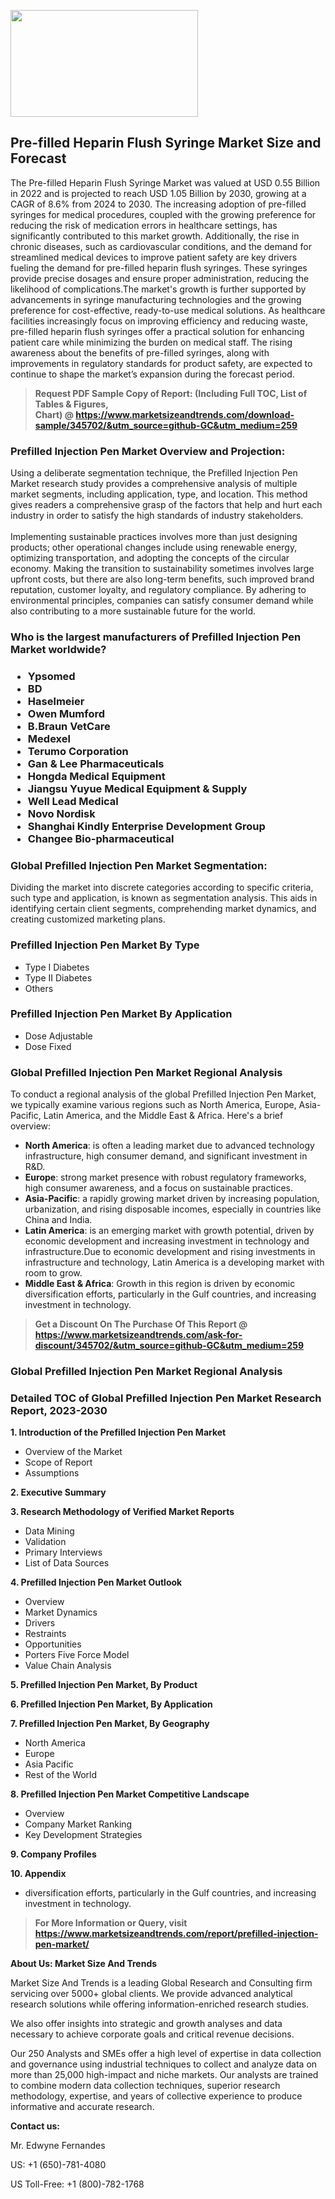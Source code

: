 <p><img class="alignnone size-medium wp-image-20088" src="https://ffe5etoiles.com/wp-content/uploads/2024/12/MST1-300x171.png" alt="" width="300" height="171" /></p><h2>Pre-filled Heparin Flush Syringe Market Size and Forecast</h2><p>The Pre-filled Heparin Flush Syringe Market was valued at USD 0.55 Billion in 2022 and is projected to reach USD 1.05 Billion by 2030, growing at a CAGR of 8.6% from 2024 to 2030. The increasing adoption of pre-filled syringes for medical procedures, coupled with the growing preference for reducing the risk of medication errors in healthcare settings, has significantly contributed to this market growth. Additionally, the rise in chronic diseases, such as cardiovascular conditions, and the demand for streamlined medical devices to improve patient safety are key drivers fueling the demand for pre-filled heparin flush syringes. These syringes provide precise dosages and ensure proper administration, reducing the likelihood of complications.The market's growth is further supported by advancements in syringe manufacturing technologies and the growing preference for cost-effective, ready-to-use medical solutions. As healthcare facilities increasingly focus on improving efficiency and reducing waste, pre-filled heparin flush syringes offer a practical solution for enhancing patient care while minimizing the burden on medical staff. The rising awareness about the benefits of pre-filled syringes, along with improvements in regulatory standards for product safety, are expected to continue to shape the market’s expansion during the forecast period.</p></p><blockquote id="" class=""><strong>Request PDF Sample Copy of Report: (Including Full TOC, List of Tables &amp; Figures, Chart)&nbsp;@&nbsp;<strong><a href="https://www.marketsizeandtrends.com/download-sample/345702/&utm_source=github-GC&utm_medium=259" target="_blank">https://www.marketsizeandtrends.com/download-sample/345702/&utm_source=github-GC&utm_medium=259</a></strong></strong></blockquote><h3 id="" class="">Prefilled Injection Pen Market&nbsp;Overview and Projection:</h3><p id="" class="">Using a deliberate segmentation technique, the Prefilled Injection Pen Market research study provides a comprehensive analysis of multiple market segments, including application, type, and location. This method gives readers a comprehensive grasp of the factors that help and hurt each industry in order to satisfy the high standards of industry stakeholders. <br /> <br />Implementing sustainable practices involves more than just designing products; other operational changes include using renewable energy, optimizing transportation, and adopting the concepts of the circular economy. Making the transition to sustainability sometimes involves large upfront costs, but there are also long-term benefits, such improved brand reputation, customer loyalty, and regulatory compliance. By adhering to environmental principles, companies can satisfy consumer demand while also contributing to a more sustainable future for the world.</p><h3 id="" class="">Who is the largest manufacturers of&nbsp;Prefilled Injection Pen Market worldwide?</h3><h3 class=""><p><ul><li>Ypsomed </li><li> BD </li><li> Haselmeier </li><li> Owen Mumford </li><li> B.Braun VetCare </li><li> Medexel </li><li> Terumo Corporation </li><li> Gan & Lee Pharmaceuticals </li><li> Hongda Medical Equipment </li><li> Jiangsu Yuyue Medical Equipment & Supply </li><li> Well Lead Medical </li><li> Novo Nordisk </li><li> Shanghai Kindly Enterprise Development Group </li><li> Changee Bio-pharmaceutical</li></ul></p></h3><h3 id="" class="">Global&nbsp;Prefilled Injection Pen Market Segmentation:</h3><p id="" class="">Dividing the market into discrete categories according to specific criteria, such type and application, is known as segmentation analysis. This aids in identifying certain client segments, comprehending market dynamics, and creating customized marketing plans.</p><h3 id="" class="">Prefilled Injection Pen Market&nbsp;By Type</h3><p><p><ul><li>Type I Diabetes</li><li> Type II Diabetes</li><li> Others</p></li></ul></p></p><h3 id="" class="">Prefilled Injection Pen Market&nbsp;By Application</h3><p class=""><p><ul><li>Dose Adjustable</li><li> Dose Fixed</li></ul></p></p><h3 id="" class="">Global Prefilled Injection Pen Market Regional Analysis</h3><p id="" class="">To conduct a regional analysis of the global Prefilled Injection Pen Market, we typically examine various regions such as North America, Europe, Asia-Pacific, Latin America, and the Middle East &amp; Africa. Here's a brief overview:</p><ul><li><strong>North America</strong>: is often a leading market due to advanced technology infrastructure, high consumer demand, and significant investment in R&amp;D.</li><li><strong>Europe</strong>: strong market presence with robust regulatory frameworks, high consumer awareness, and a focus on sustainable practices.</li><li><strong>Asia-Pacific</strong>: a rapidly growing market driven by increasing population, urbanization, and rising disposable incomes, especially in countries like China and India.</li><li><strong>Latin America</strong>: is an emerging market with growth potential, driven by economic development and increasing investment in technology and infrastructure.Due to economic development and rising investments in infrastructure and technology, Latin America is a developing market with room to grow.</li><li><strong>Middle East &amp; Africa</strong>: Growth in this region is driven by economic diversification efforts, particularly in the Gulf countries, and increasing investment in technology.</li></ul><blockquote id="" class=""><strong>Get a Discount On The Purchase Of This Report @ <strong><a href="https://www.marketsizeandtrends.com/ask-for-discount/345702/&utm_source=github-GC&utm_medium=259" target="_blank">https://www.marketsizeandtrends.com/ask-for-discount/345702/&utm_source=github-GC&utm_medium=259</a></strong></strong></blockquote><h3 id="" class="">Global Prefilled Injection Pen Market Regional Analysis</h3><h3 id="" class="">Detailed TOC of Global Prefilled Injection Pen Market Research Report, 2023-2030</h3><p id="" class=""><strong>1. Introduction of the Prefilled Injection Pen Market</strong></p><ul><li>Overview of the Market</li><li>Scope of Report</li><li>Assumptions</li></ul><p id="" class=""><strong>2. Executive Summary</strong></p><p id="" class=""><strong>3. Research Methodology of Verified Market Reports</strong></p><ul><li>Data Mining</li><li>Validation</li><li>Primary Interviews</li><li>List of Data Sources</li></ul><p id="" class=""><strong>4. Prefilled Injection Pen Market Outlook</strong></p><ul><li>Overview</li><li>Market Dynamics</li><li>Drivers</li><li>Restraints</li><li>Opportunities</li><li>Porters Five Force Model</li><li>Value Chain Analysis</li></ul><p id="" class=""><strong>5. Prefilled Injection Pen Market, By Product</strong></p><p id="" class=""><strong>6. Prefilled Injection Pen Market, By Application</strong></p><p id="" class=""><strong>7. Prefilled Injection Pen Market, By Geography</strong></p><ul><li>North America</li><li>Europe</li><li>Asia Pacific</li><li>Rest of the World</li></ul><p id="" class=""><strong>8. Prefilled Injection Pen Market Competitive Landscape</strong></p><ul><li>Overview</li><li>Company Market Ranking</li><li>Key Development Strategies</li></ul><p id="" class=""><strong>9. Company Profiles</strong></p><p id="" class=""><strong>10. Appendix</strong></p><ul><li>diversification efforts, particularly in the Gulf countries, and increasing investment in technology.</li></ul><blockquote id="" class=""><strong>For More Information or Query, visit <strong><strong><a href="https://www.marketsizeandtrends.com/report/prefilled-injection-pen-market/" target="_blank">https://www.marketsizeandtrends.com/report/prefilled-injection-pen-market/</a></strong></strong></strong></blockquote><p id="" class=""><strong>About Us: Market Size And Trends</strong></p><p id="" class="">Market Size And Trends is a leading Global Research and Consulting firm servicing over 5000+ global clients. We provide advanced analytical research solutions while offering information-enriched research studies.</p><p id="" class="">We also offer insights into strategic and growth analyses and data necessary to achieve corporate goals and critical revenue decisions.</p><p id="" class="">Our 250 Analysts and SMEs offer a high level of expertise in data collection and governance using industrial techniques to collect and analyze data on more than 25,000 high-impact and niche markets. Our analysts are trained to combine modern data collection techniques, superior research methodology, expertise, and years of collective experience to produce informative and accurate research.</p><p id="" class=""><strong>Contact us:</strong></p><p id="" class="">Mr. Edwyne Fernandes</p><p id="" class="">US: +1 (650)-781-4080</p><p id="" class="">US Toll-Free: +1 (800)-782-1768</p>
